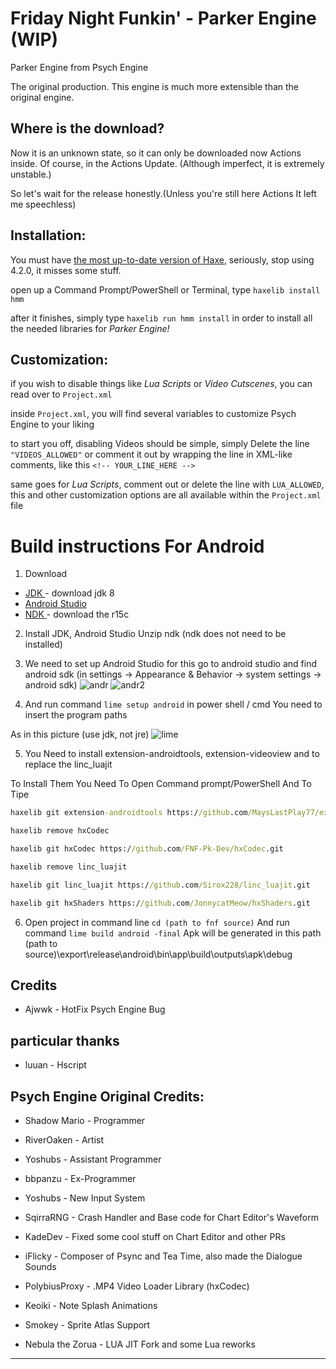 # Friday Night Funkin' - Parker Engine (WIP)

Parker Engine from Psych Engine

The original production.
This engine is much more
extensible than the original engine.

## Where is the download?
Now it is an unknown state, so it can only be downloaded now Actions inside.
Of course, in the Actions Update.
(Although imperfect, it is extremely unstable.)

So let's wait for the release honestly.(Unless you're still here Actions It left me speechless)

## Installation:
You must have [the most up-to-date version of Haxe](https://haxe.org/download/), seriously, stop using 4.2.0, it misses some stuff.

open up a Command Prompt/PowerShell or Terminal, type `haxelib install hmm`

after it finishes, simply type `haxelib run hmm install` in order to install all the needed libraries for *Parker Engine!*

## Customization:

if you wish to disable things like *Lua Scripts* or *Video Cutscenes*, you can read over to `Project.xml`

inside `Project.xml`, you will find several variables to customize Psych Engine to your liking

to start you off, disabling Videos should be simple, simply Delete the line `"VIDEOS_ALLOWED"` or comment it out by wrapping the line in XML-like comments, like this `<!-- YOUR_LINE_HERE -->`

same goes for *Lua Scripts*, comment out or delete the line with `LUA_ALLOWED`, this and other customization options are all available within the `Project.xml` file

# Build instructions For Android

1. Download
* <a href = "https://www.oracle.com/java/technologies/javase/javase-jdk8-downloads.html"> JDK </a> - download jdk 8
* <a href = "https://developer.android.com/studio"> Android Studio </a>
* <a href = "https://developer.android.com/ndk/downloads/older_releases?hl=fi"> NDK </a> - download the r15c

2. Install JDK, Android Studio 
Unzip ndk (ndk does not need to be installed)

3. We need to set up Android Studio for this go to android studio and find android sdk (in settings -> Appearance & Behavior -> system settings -> android sdk)
![andr](https://user-images.githubusercontent.com/59097731/104179652-44346000-541d-11eb-8ad1-1e4dfae304a8.PNG)
![andr2](https://user-images.githubusercontent.com/59097731/104179943-a9885100-541d-11eb-8f69-7fb5a4bfdd37.PNG)

4. And run command `lime setup android` in power shell / cmd
You need to insert the program paths

As in this picture (use jdk, not jre)
![lime](https://user-images.githubusercontent.com/59097731/104179268-9e80f100-541c-11eb-948d-a00d85317b1a.PNG)

5. You Need to install extension-androidtools, extension-videoview and to replace the linc_luajit

To Install Them You Need To Open Command prompt/PowerShell And To Tipe
```cmd
haxelib git extension-androidtools https://github.com/MaysLastPlay77/extension-androidtools.git

haxelib remove hxCodec

haxelib git hxCodec https://github.com/FNF-Pk-Dev/hxCodec.git

haxelib remove linc_luajit

haxelib git linc_luajit https://github.com/Sirox228/linc_luajit.git

haxelib git hxShaders https://github.com/JonnycatMeow/hxShaders.git

```

6. Open project in command line `cd (path to fnf source)`
And run command `lime build android -final`
Apk will be generated in this path (path to source)\export\release\android\bin\app\build\outputs\apk\debug
## Credits
* Ajwwk - HotFix Psych Engine Bug

## particular thanks
* luuan - Hscript


## Psych Engine Original Credits:
* Shadow Mario - Programmer
* RiverOaken - Artist
* Yoshubs - Assistant Programmer

* bbpanzu - Ex-Programmer
* Yoshubs - New Input System
* SqirraRNG - Crash Handler and Base code for Chart Editor's Waveform
* KadeDev - Fixed some cool stuff on Chart Editor and other PRs
* iFlicky - Composer of Psync and Tea Time, also made the Dialogue Sounds
* PolybiusProxy - .MP4 Video Loader Library (hxCodec)
* Keoiki - Note Splash Animations
* Smokey - Sprite Atlas Support
* Nebula the Zorua - LUA JIT Fork and some Lua reworks
_____________________________________
